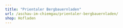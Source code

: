 ```yaml
---
title: "Prientaler Bergbauernladen"
url: /aschau-im-chiemgau/prientaler-bergbauernladen/
shop: Hofladen
---
```

